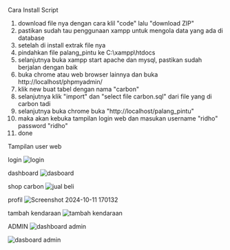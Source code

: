

  Cara Install Script 
1. download file nya dengan cara klil "code" lalu "download ZIP"
2. pastikan sudah tau penggunaan xampp untuk mengola data yang ada di database
3. setelah di install extrak file nya
4. pindahkan file palang_pintu ke C:\xampp\htdocs
5. selanjutnya buka xampp start apache dan mysql, pastikan sudah berjalan dengan baik
6. buka chrome atau web browser lainnya dan buka http://localhost/phpmyadmin/
7. klik new buat tabel dengan nama "carbon"
8. selanjutnya klik "import" dan "select file carbon.sql" dari file yang di carbon tadi
9. selanjutnya buka chrome buka "http://localhost/palang_pintu"
10. maka akan kebuka tampilan login web dan masukan username "ridho" password "ridho"
11. done


Tampilan user web

login
![login](https://github.com/user-attachments/assets/da14ba98-cb7e-4b1e-8f6c-1e060405e0ee)

dashboard
![dasboard](https://github.com/user-attachments/assets/37316d89-8998-4be3-9c66-0d69748d61b8)

shop carbon
![jual beli](https://github.com/user-attachments/assets/b7ab1362-2243-406a-a35e-ea9bff2d2c5d)

profil
![Screenshot 2024-10-11 170132](https://github.com/user-attachments/assets/e796f969-7d55-40bf-980e-1652565b9200)

tambah kendaraan
![tambah kendaraan](https://github.com/user-attachments/assets/8c04fa96-8246-4a1c-a785-ac87e2587e90)


ADMIN
![dashboard admin](https://github.com/user-attachments/assets/efdab20e-a4eb-4401-a6b4-da051089d81d)

![dasboard admin](https://github.com/user-attachments/assets/6fd38396-5b80-46af-8b31-7e3391486cef)



